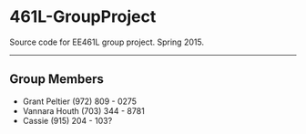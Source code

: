 # 461L-GroupProject
Source code for EE461L group project. Spring 2015.

--------------------------------------------------
## Group Members
* Grant Peltier (972) 809 - 0275
* Vannara Houth (703) 344 - 8781
* Cassie (915) 204 - 103?
